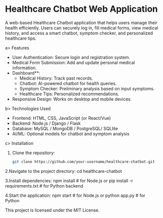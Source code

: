 # Healthcare Chatbot Web Application

A web-based Healthcare Chatbot application that helps users manage their health efficiently. Users can securely log in, fill medical forms, view medical history, and access a smart chatbot, symptom checker, and personalized healthcare tips.

a> Features

- User Authentication: Secure login and registration system.
- Medical Form Submission: Add and update personal medical information.
- Dashboard**:
  - Medical History: Track past records.
  - Chatbot: AI-powered chatbot for health queries.
  - Symptom Checker: Preliminary analysis based on input symptoms.
  - Healthcare Tips: Personalized recommendations.
- Responsive Design: Works on desktop and mobile devices.

b> Technologies Used

- Frontend: HTML, CSS, JavaScript (or React/Vue)
- Backend: Node.js / Django / Flask
- Database: MySQL / MongoDB / PostgreSQL/ SQLlite
- AI/ML: Optional models for chatbot and symptom analysis

c> Installation

1. Clone the repository:
   ```bash
   git clone https://github.com/your-username/healthcare-chatbot.git


2.Navigate to the project directory:
  cd healthcare-chatbot

3.Install dependencies:
npm install                      # for Node.js
 or
pip install -r requirements.txt  # for Python backend

4.Start the application:
npm start           # for Node.js
 or
python app.py       # for Python

This project is licensed under the MIT License.


